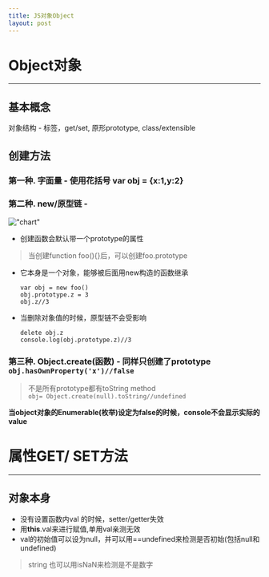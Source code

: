 ```yaml
---
title: JS对象Object
layout: post
---
```


# Object对象
---
## 基本概念
对象结构 - 标签，get/set, 原形prototype, class/extensible  

## 创建方法
### 第一种. 字面量 - 使用花括号 var obj = {x:1,y:2}  
### 第二种. new/原型链 - 
!["chart"](http://img.mukewang.com/54e33ff20001fbe412000530.jpg "chart")  

  - 创建函数会默认带一个prototype的属性    
  > 当创建function foo(){}后，可以创建foo.prototype  

  - 它本身是一个对象，能够被后面用new构造的函数继承
  
   	```
	var obj = new foo()
	obj.prototype.z = 3
	obj.z//3
	```  
	
  - 当删除对象值的时候，原型链不会受影响
  
	```
	delete obj.z
	console.log(obj.prototype.z)//3
	```  

### 第三种. Object.create(函数) -  同样只创建了prototype `obj.hasOwnProperty('x')//false`

  > 不是所有prototype都有toString method   
  > `obj= Object.create(null).toString//undefined`
  
  **当object对象的Enumerable(枚举)设定为false的时候，console不会显示实际的value**

# 属性GET/ SET方法
---
## 对象本身  
  - 没有设置函数内val 的时候，setter/getter失效  
  - 用**this**.val来进行赋值,单用val亲测无效  
  - val的初始值可以设为null，并可以用==undefined来检测是否初始(包括null和undefined)  
  > string 也可以用isNaN来检测是不是数字



